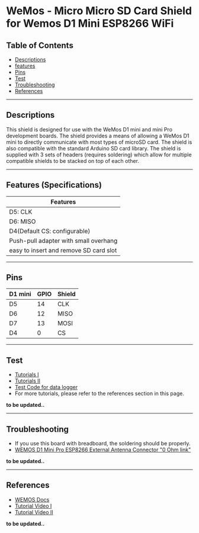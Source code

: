 # WeMos - Micro Micro SD Card Shield for Wemos D1 Mini ESP8266 WiFi

## Table of Contents

-   [Descriptions](#descriptions)
-   [features](#features)
-   [Pins](#pins)
-   [Test](#test-code)
-   [Troubleshooting](#troubleshooting)
-   [References](#references)

---

## Descriptions

This shield is designed for use with the WeMos D1 mini and mini Pro development boards. The shield provides a means of allowing a WeMos D1 mini to directly communicate with most types of microSD card. The shield is also compatible with the standard Arduino SD card library. The shield is supplied with 3 sets of headers (requires soldering) which allow for multiple compatible shields to be stacked on top of each other.

---

## Features (Specifications)

| Features                               |
| -------------------------------------- |
| D5: CLK                                |
| D6: MISO                               |
| D4(Default CS: configurable)           |
| Push-pull adapter with small overhang  |
| easy to insert and remove SD card slot |

---

## Pins

| D1 mini | GPIO | Shield |
| ------- | ---- | ------ |
| D5      | 14   | CLK    |
| D6      | 12   | MISO   |
| D7      | 13   | MOSI   |
| D4      | 0    | CS     |

---

## Test

-   [Tutorials I](https://github.com/wemos/D1_mini_Examples/tree/master/examples/04.Shields/Micro_SD_Shield)
-   [Tutorials II](https://forum.hobbycomponents.com/viewtopic.php?f=111&t=2129)
-   [Test Code for data logger](test/wemos-d1-datalogger.ino)
-   For more tutorials, please refer to the references section in this page.

**to be updated..**

---

## Troubleshooting

-   If you use this board with breadboard, the soldering should be properly.
-   [WEMOS D1 Mini Pro ESP8266 External Antenna Connector "0 Ohm link"](https://www.youtube.com/watch?v=hcPk_Hp0fsk)

**to be updated..**

---

## References

-   [WEMOS Docs](http://www.wemos.cc/product/micro-sd-card-shield.html)
-   [Tutorial Video I](https://www.youtube.com/watch?v=Hu7Znu5smoo)
-   [Tutorial Video II](https://www.youtube.com/watch?v=hXRcJXMjlyg)

**to be updated..**
